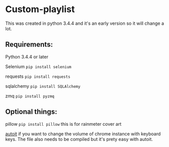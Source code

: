 # Custom-playlist

This was created in python 3.4.4 and it's an early version so it will change a lot.

## Requirements:

Python 3.4.4 or later

Selenium `pip install selenium`

requests `pip install requests`

sqlalchemy `pip install SQLAlchemy`

zmq `pip install pyzmq`


## Optional things:

pillow `pip install pillow` this is for rainmeter cover art

[autoit](https://www.autoitscript.com/site/) if you want to change the volume of chrome instance with keyboard keys. The file also needs to be compiled but it's prety easy with autoit.

